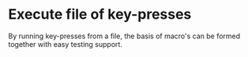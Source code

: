 <!--
[proast]
-->
# Execute file of key-presses

By running key-presses from a file, the basis of macro's can be formed together with easy testing support.
